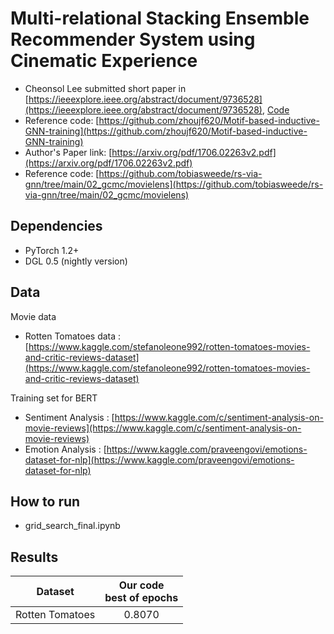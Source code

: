 # Multi-relational Stacking Ensemble Recommender System using Cinematic Experience										

- Cheonsol Lee submitted short paper in [https://ieeexplore.ieee.org/abstract/document/9736528](https://ieeexplore.ieee.org/abstract/document/9736528), [Code](https://github.com/cheonsol-lee/bigcomp_2022_multi_graph)
- Reference code: [https://github.com/zhoujf620/Motif-based-inductive-GNN-training](https://github.com/zhoujf620/Motif-based-inductive-GNN-training)
- Author's Paper link: [https://arxiv.org/pdf/1706.02263v2.pdf](https://arxiv.org/pdf/1706.02263v2.pdf)
- Reference code: [https://github.com/tobiasweede/rs-via-gnn/tree/main/02_gcmc/movielens](https://github.com/tobiasweede/rs-via-gnn/tree/main/02_gcmc/movielens)


## Dependencies

* PyTorch 1.2+
* DGL 0.5 (nightly version)

## Data

Movie data
- Rotten Tomatoes data : [https://www.kaggle.com/stefanoleone992/rotten-tomatoes-movies-and-critic-reviews-dataset](https://www.kaggle.com/stefanoleone992/rotten-tomatoes-movies-and-critic-reviews-dataset)

Training set for BERT
- Sentiment Analysis : [https://www.kaggle.com/c/sentiment-analysis-on-movie-reviews](https://www.kaggle.com/c/sentiment-analysis-on-movie-reviews)
- Emotion Analysis : [https://www.kaggle.com/praveengovi/emotions-dataset-for-nlp](https://www.kaggle.com/praveengovi/emotions-dataset-for-nlp)


## How to run

- grid_search_final.ipynb


## Results

|Dataset|Our code <br> best of epochs|
|:-:|:-:|
|Rotten Tomatoes|0.8070|
